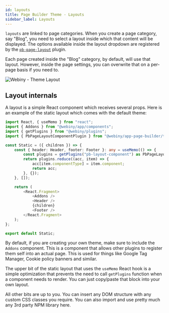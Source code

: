 ```yaml
---
id: layouts
title: Page Builder Theme - Layouts
sidebar_label: Layouts
---
```


`layouts` are linked to page categories. When you create a page category, say "Blog", you need to select a layout inside which that content will be displayed.
The options available inside the layout dropdown are registered by the [`pb-page-layout`](/docs/webiny-apps/page-builder/theme-development/theme-configuration#pb-page-layout-plugin) plugin.

Each page created inside the "Blog" category, by default, will use that layout. However, inside the page settings, you can overwrite that on a per-page basis if you need to.

![Webiny - Theme Layout](/img/theme-development/webiny-theme-page-categories.gif)

## Layout internals

A layout is a simple React component which receives several props. Here is an example of the static layout which comes with the default theme:

```ts
import React, { useMemo } from "react";
import { Addons } from "@webiny/app/components";
import { getPlugins } from "@webiny/plugins";
import { PbPageLayoutComponentPlugin } from "@webiny/app-page-builder/types";

const Static = ({ children }) => {
    const { header: Header, footer: Footer }: any = useMemo(() => {
        const plugins = getPlugins("pb-layout-component") as PbPageLayoutComponentPlugin[];
        return plugins.reduce((acc, item) => {
            acc[item.componentType] = item.component;
            return acc;
        }, {});
    }, []);

    return (
        <React.Fragment>
            <Addons />
            <Header />
            {children}
            <Footer />
        </React.Fragment>
    );
};

export default Static;
```

By default, if you are creating your own theme, make sure to include the `Addons` component. This is a component that allows other plugins to register them self into an actual page. This is used for things like Google Tag Manager, Cookie policy banners and similar. 

The upper bit of the static layout that uses the `useMemo` React hook is a simple optimization that prevents the need to call `getPlugins` function when a component needs to render. You can just copy/paste that block into your own layout.

All other bits are up to you. You can insert any DOM structure with any custom CSS classes you require. You can also import and use pretty much any 3rd party NPM library here.